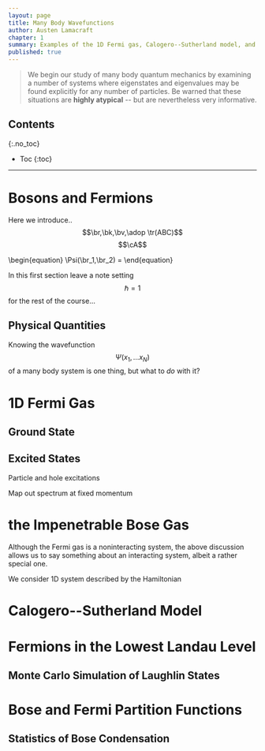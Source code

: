 ```yaml
---
layout: page
title: Many Body Wavefunctions
author: Austen Lamacraft
chapter: 1
summary: Examples of the 1D Fermi gas, Calogero--Sutherland model, and Quantum Hall Effect.
published: true
---
```

>We begin our study of many body quantum mechanics by examining a number of systems where eigenstates and eigenvalues may be found explicitly for any number of particles. Be warned that these situations are __highly atypical__ -- but are nevertheless very informative.

## Contents
{:.no_toc}

* Toc
{:toc}

---


# Bosons and Fermions

Here we introduce..  $$\br,\bk,\bv,\adop \tr(ABC)$$ $$\cA$$

\begin{equation}
\Psi(\br_1,\br_2) =
\end{equation}

In this first section leave a note setting $$\hbar = 1$$ for the rest of the course...

## Physical Quantities

Knowing the wavefunction $$\Psi(x_1,\ldots x_N)$$ of a many body system is one thing, but what to _do_ with it?

# 1D Fermi Gas

## Ground State

## Excited States

Particle and hole excitations

Map out spectrum at fixed momentum

# the Impenetrable Bose Gas

Although the Fermi gas is a noninteracting system, the above discussion allows us to say something about an interacting system, albeit a rather special one.

We consider 1D system described by the Hamiltonian

# Calogero--Sutherland Model

# Fermions in the Lowest Landau Level

## Monte Carlo Simulation of Laughlin States

# Bose and Fermi Partition Functions

## Statistics of Bose Condensation
